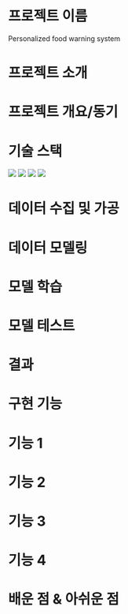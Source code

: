 # 프로젝트 이름
Personalized food warning system 


# 프로젝트 소개

# 프로젝트 개요/동기

# 기술 스택
<p>
  <img src="https://img.shields.io/badge/python-3776AB?style=flat-square&logo=Python&logoColor=white"/>
   <img src="https://img.shields.io/badge/TensorFlow-FF6F00?style=flat-square&logo=TensorFlow&logoColor=white"/>
   <img src="https://img.shields.io/badge/Google Colab-F9AB00?style=flat-square&logo=Google Colab&logoColor=white"/>
  <img src="https://img.shields.io/badge/Jupyter-F37626?style=flat-square&logo=Jupyter&logoColor=white"/>
</p>

# 데이터 수집 및 가공

# 데이터 모델링

# 모델 학습

# 모델 테스트

# 결과


# 구현 기능
# 기능 1
# 기능 2
# 기능 3
# 기능 4

# 배운 점 & 아쉬운 점

